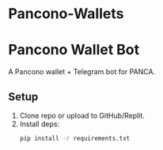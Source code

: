 # Pancono-Wallets

# Pancono Wallet Bot

A Pancono wallet + Telegram bot for PANCA.

## Setup

1. Clone repo or upload to GitHub/Replit.
2. Install deps:
   ```bash
   pip install -r requirements.txt
